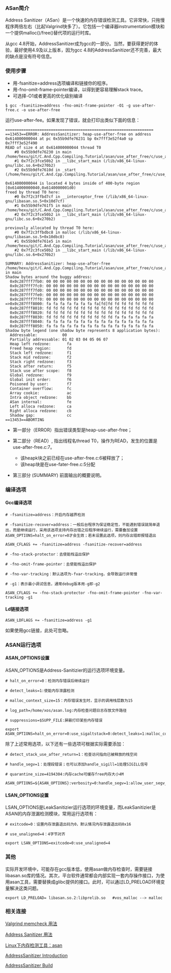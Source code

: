 ### ASan简介

Address Sanitizer（ASan）是一个快速的内存错误检测工具。它非常快，只拖慢程序两倍左右（比起Valgrind快多了）。它包括一个编译器instrumentation模块和一个提供malloc()/free()替代项的运行时库。

从gcc 4.8开始，AddressSanitizer成为gcc的一部分。当然，要获得更好的体验，最好使用4.9及以上版本，因为gcc 4.8的AddressSanitizer还不完善，最大的缺点是没有符号信息。

### 使用步骤

- 用-fsanitize=address选项编译和链接你的程序。
- 用-fno-omit-frame-pointer编译，以得到更容易理解stack trace。
- 可选择-O1或者更高的优化级别编译

```
$ gcc -fsanitize=address -fno-omit-frame-pointer -O1 -g use-after-free.c -o use-after-free
```

运行use-after-fee。如果发现了错误，就会打印出类似下面的信息：
```
=================================================================
==13453==ERROR: AddressSanitizer: heap-use-after-free on address 0x614000000044 at pc 0x55b9dfe76231 bp 0x7fff3e52f4a0 sp 0x7fff3e52f490
READ of size 4 at 0x614000000044 thread T0
    #0 0x55b9dfe76230 in main /home/hexu/git/C.And.Cpp.Compiling.Tutorial/asan/use_after_free/c/use_after_free.c:7
    #1 0x7f2c3fce50b2 in __libc_start_main (/lib/x86_64-linux-gnu/libc.so.6+0x270b2)
    #2 0x55b9dfe7610d in _start (/home/hexu/git/C.And.Cpp.Compiling.Tutorial/asan/use_after_free/c/use_after_free+0x110d)

0x614000000044 is located 4 bytes inside of 400-byte region [0x614000000040,0x6140000001d0)
freed by thread T0 here:
    #0 0x7f2c3ffbd7cf in __interceptor_free (/lib/x86_64-linux-gnu/libasan.so.5+0x10d7cf)
    #1 0x55b9dfe761f5 in main /home/hexu/git/C.And.Cpp.Compiling.Tutorial/asan/use_after_free/c/use_after_free.c:6
    #2 0x7f2c3fce50b2 in __libc_start_main (/lib/x86_64-linux-gnu/libc.so.6+0x270b2)

previously allocated by thread T0 here:
    #0 0x7f2c3ffbdbc8 in malloc (/lib/x86_64-linux-gnu/libasan.so.5+0x10dbc8)
    #1 0x55b9dfe761e5 in main /home/hexu/git/C.And.Cpp.Compiling.Tutorial/asan/use_after_free/c/use_after_free.c:5
    #2 0x7f2c3fce50b2 in __libc_start_main (/lib/x86_64-linux-gnu/libc.so.6+0x270b2)

SUMMARY: AddressSanitizer: heap-use-after-free /home/hexu/git/C.And.Cpp.Compiling.Tutorial/asan/use_after_free/c/use_after_free.c:7 in main
Shadow bytes around the buggy address:
  0x0c287fff7fb0: 00 00 00 00 00 00 00 00 00 00 00 00 00 00 00 00
  0x0c287fff7fc0: 00 00 00 00 00 00 00 00 00 00 00 00 00 00 00 00
  0x0c287fff7fd0: 00 00 00 00 00 00 00 00 00 00 00 00 00 00 00 00
  0x0c287fff7fe0: 00 00 00 00 00 00 00 00 00 00 00 00 00 00 00 00
  0x0c287fff7ff0: 00 00 00 00 00 00 00 00 00 00 00 00 00 00 00 00
=>0x0c287fff8000: fa fa fa fa fa fa fa fa[fd]fd fd fd fd fd fd fd
  0x0c287fff8010: fd fd fd fd fd fd fd fd fd fd fd fd fd fd fd fd
  0x0c287fff8020: fd fd fd fd fd fd fd fd fd fd fd fd fd fd fd fd
  0x0c287fff8030: fd fd fd fd fd fd fd fd fd fd fa fa fa fa fa fa
  0x0c287fff8040: fa fa fa fa fa fa fa fa fa fa fa fa fa fa fa fa
  0x0c287fff8050: fa fa fa fa fa fa fa fa fa fa fa fa fa fa fa fa
Shadow byte legend (one shadow byte represents 8 application bytes):
  Addressable:           00
  Partially addressable: 01 02 03 04 05 06 07 
  Heap left redzone:       fa
  Freed heap region:       fd
  Stack left redzone:      f1
  Stack mid redzone:       f2
  Stack right redzone:     f3
  Stack after return:      f5
  Stack use after scope:   f8
  Global redzone:          f9
  Global init order:       f6
  Poisoned by user:        f7
  Container overflow:      fc
  Array cookie:            ac
  Intra object redzone:    bb
  ASan internal:           fe
  Left alloca redzone:     ca
  Right alloca redzone:    cb
  Shadow gap:              cc
==13453==ABORTING
```

- 第一部分（ERROR）指出错误类型是heap-use-after-free；
- 第二部分（READ）, 指出线程名thread T0，操作为READ，发生的位置是use-after-free.c:7。
    + 该heapk块之前已经在use-after-free.c:6被释放了；
    + 该heap块是在use-fater-free.c:5分配

- 第三部分 (SUMMARY) 前面输出的概要说明。

### 编译选项

#### Gcc编译选项

```
# -fsanitize=address：开启内存越界检测

# -fsanitize-recover=address：一般后台程序为保证稳定性，不能遇到错误就简单退出，而是继续运行，采用该选项支持内存出错之后程序继续运行，需要叠加设置ASAN_OPTIONS=halt_on_error=0才会生效；若未设置此选项，则内存出错即报错退出

ASAN_CFLAGS += -fsanitize=address -fsanitize-recover=address
```

```
# -fno-stack-protector：去使能栈溢出保护

# -fno-omit-frame-pointer：去使能栈溢出保护

# -fno-var-tracking：默认选项为-fvar-tracking，会导致运行非常慢

# -g1：表示最小调试信息，通常debug版本用-g即-g2

ASAN_CFLAGS += -fno-stack-protector -fno-omit-frame-pointer -fno-var-tracking -g1
```

#### Ld链接选项

```
ASAN_LDFLAGS += -fsanitize=address -g1
```

如果使用gcc链接，此处可忽略。

### ASAN运行选项

#### ASAN_OPTIONS设置

ASAN_OPTIONS是Address-Sanitizier的运行选项环境变量。

```
# halt_on_error=0：检测内存错误后继续运行

# detect_leaks=1:使能内存泄露检测

# malloc_context_size=15：内存错误发生时，显示的调用栈层数为15

# log_path=/home/xos/asan.log:内存检查问题日志存放文件路径

# suppressions=$SUPP_FILE:屏蔽打印某些内存错误

export ASAN_OPTIONS=halt_on_error=0:use_sigaltstack=0:detect_leaks=1:malloc_context_size=15:log_path=/home/xos/asan.log:suppressions=$SUPP_FILE
```

除了上述常用选项，以下还有一些选项可根据实际需要添加：

```
# detect_stack_use_after_return=1：检查访问指向已被释放的栈空间

# handle_segv=1：处理段错误；也可以添加handle_sigill=1处理SIGILL信号

# quarantine_size=4194304:内存cache可缓存free内存大小4M

ASAN_OPTIONS=${ASAN_OPTIONS}:verbosity=0:handle_segv=1:allow_user_segv_handler=1:detect_stack_use_after_return=1:fast_unwind_on_fatal=1:fast_unwind_on_check=1:fast_unwind_on_malloc=1:quarantine_size=4194304
```

#### LSAN_OPTIONS设置

LSAN_OPTIONS是LeakSanitizier运行选项的环境变量，而LeakSanitizier是ASAN的内存泄漏检测模块，常用运行选项有：

```
# exitcode=0：设置内存泄露退出码为0，默认情况内存泄露退出码0x16

# use_unaligned=4：4字节对齐

export LSAN_OPTIONS=exitcode=0:use_unaligned=4
```

### 其他

实际开发环境中，可能存在gcc版本低，使用asan做内存检查时，需要链接libasan.so库的情况。其次，平台软件通常都会内部实现一套内存操作接口，为使用asan工具，需要替换成glibc提供的接口。此时，可以通过LD_PRELOAD环境变量解决这类问题。

```
export LD_PRELOAD= libasan.so.2:libprelib.so   #vos_malloc --> malloc
```

### 相关连接

[Valgrind memcheck 用法](https://www.jianshu.com/p/78adaba826c3)

[Address Sanitizer 用法](https://www.jianshu.com/p/3a2df9b7c353)

[Linux下内存检测工具：asan](https://blog.csdn.net/hanlizhong85/article/details/78076668)

[AddressSanitizer Introduction](https://github.com/google/sanitizers/wiki/AddressSanitizer)

[AddressSanitizer Build](https://github.com/google/sanitizers/wiki/AddressSanitizerHowToBuild)
